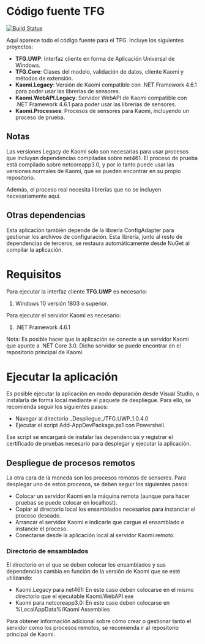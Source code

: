 # Código fuente TFG
[![Build Status](https://carlubian.visualstudio.com/TFG/_apis/build/status/Build%20TFG?branchName=master)](https://carlubian.visualstudio.com/TFG/_build/latest?definitionId=23&branchName=master)

Aquí aparece todo el código fuente para el TFG. Incluye los siguientes proyectos:

* <strong>TFG.UWP</strong>: Interfaz cliente en forma de Aplicación Universal de Windows.
* <strong>TFG.Core</strong>: Clases del modelo, validación de datos, cliente Kaomi y métodos de extensión.
* <strong>Kaomi.Legacy</strong>: Versión de Kaomi compatible con .NET Framework 4.6.1 para poder usar las librerías de sensores.
* <strong>Kaomi.WebAPI.Legacy</strong>: Servidor WebAPI de Kaomi compatible con .NET Framework 4.6.1 para poder usar las librerías de sensores.
* <strong>Kaomi.Processes</strong>: Procesos de sensores para Kaomi, incluyendo un proceso de prueba.

## Notas
Las versiones Legacy de Kaomi solo son necesarias para usar procesos que incluyan dependencias compiladas sobre net461. El proceso de prueba está compilado sobre netcoreapp3.0, y por lo tanto puede usar las versiones normales de Kaomi, que se pueden encontrar en su propio repositorio.

Además, el proceso real necesita librerías que no se incluyen necesariamente aquí.

## Otras dependencias
Esta aplicación también depende de la librería ConfigAdapter para gestionar los archivos de configuración. Esta librería, junto al resto de dependencias de terceros, se restaura automáticamente desde NuGet al compilar la aplicación.

# Requisitos
Para ejecutar la interfaz cliente <strong>TFG.UWP</strong> es necesario:
1.	Windows 10 versión 1803 o superior.

Para ejecutar el servidor Kaomi es necesario:
1. .NET Framework 4.6.1

Nota: Es posible hacer que la aplicación se conecte a un servidor Kaomi que apunte a .NET Core 3.0. Dicho servidor se puede encontrar en el repositorio principal de Kaomi.

# Ejecutar la aplicación
Es posible ejecutar la aplicación en modo depuración desde Visual Studio, o instalarla de forma local mediante el paquete de despliegue. Para ello, se recomienda seguir los siguientes pasos:
* Navegar al directorio \_Despliegue\_/TFG.UWP_1.0.4.0
* Ejecutar el script Add-AppDevPackage.ps1 con Powershell.

Ese script se encargará de instalar las dependencias y registrar el certificado de pruebas necesario para desplegar y ejecutar la aplicación.

## Despliegue de procesos remotos
La otra cara de la moneda son los procesos remotos de sensores. Para desplegar uno de estos procesos, se deben seguir los siguientes pasos:
* Colocar un servidor Kaomi en la máquina remota (aunque para hacer pruebas se puede colocar en localhost).
* Copiar al directorio local los ensamblados necesarios para instanciar el proceso deseado.
* Arrancar el servidor Kaomi e indicarle que cargue el ensamblado e instancie el proceso.
* Conectarse desde la aplicación local al servidor Kaomi remoto.

### Directorio de ensamblados
El directorio en el que se deben colocar los ensamblados y sus dependencias cambia en función de la versión de Kaomi que se esté utilizando:

* Kaomi.Legacy para net461: En este caso deben colocarse en el mismo directorio que el ejecutable Kaomi.WebAPI.exe
* Kaomi para netcoreapp3.0: En este caso deben colocarse en %LocalAppData%/Kaomi Assemblies

Para obtener información adicional sobre cómo crear o gestionar tanto el servidor como los procesos remotos, se recomienda ir al repositorio principal de Kaomi.
